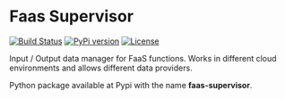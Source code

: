 # Faas Supervisor

[![Build Status](https://travis-ci.org/grycap/faas-supervisor.svg)](https://travis-ci.org/grycap/faas-supervisor) [![PyPi version](https://img.shields.io/pypi/v/faas-supervisor.svg)](https://pypi.org/project/faas-supervisor/) [![License](https://img.shields.io/badge/license-Apache%202-blue.svg)](https://www.apache.org/licenses/LICENSE-2.0)

Input / Output data manager for FaaS functions.
Works in different cloud environments and allows different data providers.

Python package available at Pypi with the name **faas-supervisor**.
